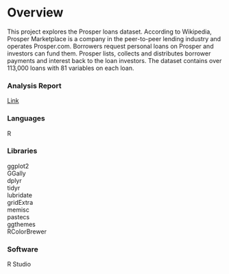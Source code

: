 # Overview

This project explores the Prosper loans dataset. According to Wikipedia, Prosper Marketplace is a company in the peer-to-peer lending industry and operates Prosper.com. Borrowers request personal loans on Prosper and investors can fund them. Prosper lists, collects and distributes borrower payments and interest back to the loan investors. The dataset contains over 113,000 loans with 81 variables on each loan. 

### Analysis Report
[Link](https://github.com/mpetersen000/DataAnalystNanodegreeProjects/blob/master/ExploratoryDataAnalysisInR/ExploratoryDataAnalysisOfProsperLoanDataInR.html)

### Languages
R

### Libraries
ggplot2<br>
GGally<br> 
dplyr<br>
tidyr<br>
lubridate<br>
gridExtra<br>
memisc<br>
pastecs<br>
ggthemes<br>
RColorBrewer<br>

### Software
R Studio
